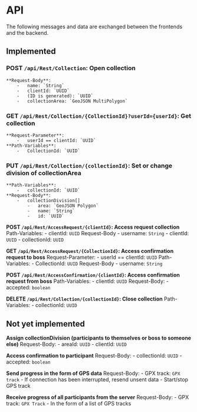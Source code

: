 # API

The following messages and data are exchanged between the frontends and the backend.

## Implemented

### POST `/api/Rest/Collection`: Open collection 
    **Request-Body**:  
        -   name: `String`  
        -   clientId: `UUID`  
        -   (ID is generated): `UUID`  
        -   collectionArea: `GeoJSON MultiPolygon`  

### GET `/api/Rest/Collection/{CollectionId}?userId={userId}`: Get collection 
    **Request-Parameter**:  
        -   userId == clientId: `UUID`  
    **Path-Variables**:  
        -   CollectionId: `UUID`  
      
### PUT `/api/Rest/Collection/{collectionId}`: Set or change division of collectionArea
    **Path-Variables**:  
        -   collectionId: `UUID`  
    **Request-Body**:  
        -   collectionDivision[]  
            -   area: `GeoJSON Polygon`  
            -   name: `String`  
            -   id: `UUID`  
          
**POST `/api/Rest/AccessRequest/{clientId}`: Access request collection**
    Path-Variables:
        -   clientId: `UUID`
    Request-Body
        -   username: `String`
        -   clientId: `UUID`
        -   collectionId: `UUID`
    
**GET `/api/Rest/AccessRequest/{CollectionId}`: Access confirmation request to boss**
    Request-Parameter:
        -   userId == clientId: `UUID`
    Path-Variables:
        -   CollectionId: `UUID`
    Request-Body
        -   username: `String`
    
**POST `/api/Rest/AccessConfirmation/{clientId}`: Access confirmation request from boss**
    Path-Variables:
        -   clientId: `UUID`
    Request-Body:
        -   accepted: `boolean`

**DELETE `/api/Rest/Collection/{collectionId}`: Close collection**
    Path-Variables:
        -   collectionId: `UUID`

 
## Not yet implemented

**Assign collectionDivision (participants to themselves or boss to someone else)**
    Request-Body: 
        -   areaId: `UUID`
        -   clientId: `UUID` 
  
**Access confirmation to participant**
    Request-Body: 
        -   collectionId: `UUID`
        -   accepted: `boolean`

**Send progress in the form of GPS data**
    Request-Body: 
        -   GPX track: `GPX track`
        -   If connection has been interrupted, resend unsent data
        -    Start/stop GPS track

**Receive progress of all participants from the server**
    Request-Body: 
        -   GPX track: `GPX Track`
        -   In the form of a list of GPS tracks


